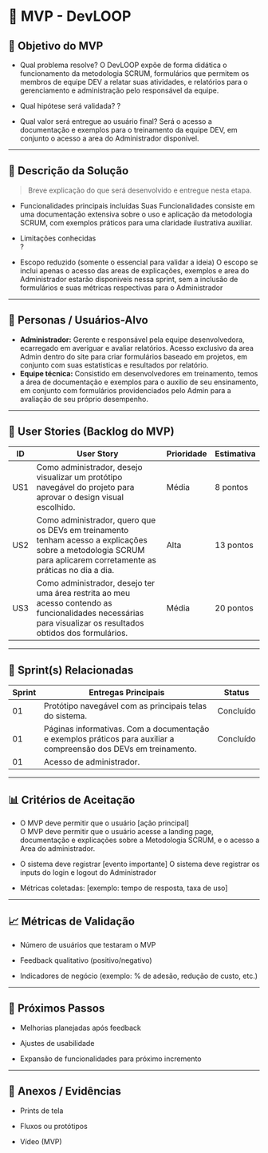 
# 📌 MVP - DevLOOP

## 🎯 Objetivo do MVP
- Qual problema resolve?
  O DevLOOP expõe de forma didática o funcionamento da metodologia SCRUM, formulários que permitem os membros de equipe DEV a relatar suas atividades, e relatórios para o gerenciamento e administração pelo responsável da equipe.

- Qual hipótese será validada?
  ?

- Qual valor será entregue ao usuário final?
  Será o acesso a documentação e exemplos para o treinamento da equipe DEV, em conjunto o acesso a area do Administrador disponivel.

---

## 📝 Descrição da Solução
> Breve explicação do que será desenvolvido e entregue nesta etapa.
- Funcionalidades principais incluídas
  Suas Funcionalidades consiste em uma documentação extensiva sobre o uso e aplicação da metodologia SCRUM, com exemplos práticos para uma claridade ilustrativa auxiliar.

- Limitações conhecidas  
  ?

- Escopo reduzido (somente o essencial para validar a ideia)
  O escopo se inclui apenas o acesso das areas de explicações, exemplos e area do Administrador estarão disponiveis nessa sprint, sem a inclusão de formulários e suas métricas respectivas para o Administrador

---

## 👥 Personas / Usuários-Alvo
- **Administrador:** Gerente e responsável pela equipe desenvolvedora, ecarregado em averiguar e avaliar relatórios. Acesso exclusivo da area Admin dentro do site para criar formulários baseado em projetos, em conjunto com suas estatisticas e resultados por relatório.
- **Equipe técnica:** Consistido em desenvolvedores em treinamento, temos a área de documentação e exemplos para o auxilio de seu ensinamento, em conjunto com formulários providenciados pelo Admin para a avaliação de seu próprio desempenho.  

---

## 🔑 User Stories (Backlog do MVP)
| ID  | User Story                                                                                                                                                               | Prioridade | Estimativa |
|-----|--------------------------------------------------------------------------------------------------------------------------------------------------------------------------|------------|------------|
| US1 | Como administrador, desejo visualizar um protótipo navegável do projeto para aprovar o design visual escolhido.                                                          | Média      | 8 pontos   |
| US2 | Como administrador, quero que os DEVs em treinamento tenham acesso a explicações sobre a metodologia SCRUM para aplicarem corretamente as práticas no dia a dia.         | Alta       | 13 pontos  |
| US3 | Como administrador, desejo ter uma área restrita ao meu acesso contendo as funcionalidades necessárias para visualizar os resultados obtidos dos formulários.            | Média      | 20 pontos  |
---

## 📅 Sprint(s) Relacionadas
| Sprint | Entregas Principais                                                                                                | Status    |
|--------|--------------------------------------------------------------------------------------------------------------------|-----------|
| 01     | Protótipo navegável com as principais telas do sistema.	                                                          | Concluído |
| 01     | Páginas informativas. Com a documentação e exemplos práticos para auxiliar a compreensão dos DEVs em treinamento.	| Concluído |
| 01     | Acesso de administrador.	                                                                                          |           |

---

## 📊 Critérios de Aceitação
- O MVP deve permitir que o usuário [ação principal]  
  O MVP deve permitir que o usuário acesse a landing page, documentação e explicações sobre a Metodologia SCRUM, e o acesso a Area do administrador.

- O sistema deve registrar [evento importante]
  O sistema deve registrar os inputs do login e logout do Administrador
  
- Métricas coletadas: [exemplo: tempo de resposta, taxa de uso]  

---

## 📈 Métricas de Validação
- Número de usuários que testaram o MVP  

- Feedback qualitativo (positivo/negativo)  

- Indicadores de negócio (exemplo: % de adesão, redução de custo, etc.)  


---

## 🚀 Próximos Passos
- Melhorias planejadas após feedback  

- Ajustes de usabilidade  

- Expansão de funcionalidades para próximo incremento  

---

## 📂 Anexos / Evidências
- Prints de tela  

- Fluxos ou protótipos  

- Vídeo (MVP)  
